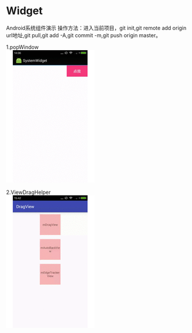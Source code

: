 # Widget
Android系统组件演示
操作方法：进入当前项目，git init,git remote add origin url地址,git pull,git add -A,git commit -m,git push origin master。


1.popWindow</br>
![image](https://github.com/haibofaith/Widget/blob/master/popWindow.gif)

2.ViewDragHelper</br>
![image](https://github.com/haibofaith/Widget/blob/master/ViewDragHelper.gif)